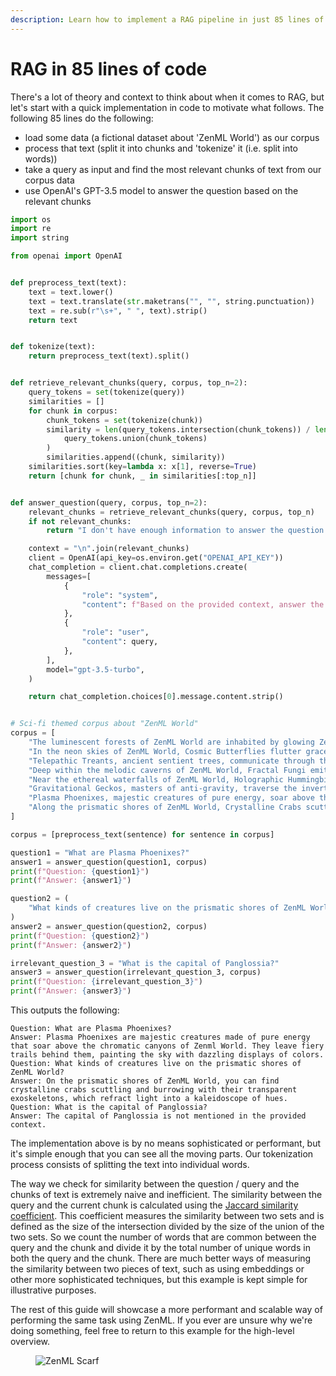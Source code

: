 ```yaml
---
description: Learn how to implement a RAG pipeline in just 85 lines of code.
---
```


# RAG in 85 lines of code

There's a lot of theory and context to think about when it comes to RAG, but let's start with a quick implementation in code to motivate what follows. The following 85 lines do the following:

* load some data (a fictional dataset about 'ZenML World') as our corpus
* process that text (split it into chunks and 'tokenize' it (i.e. split into words))
* take a query as input and find the most relevant chunks of text from our corpus data
* use OpenAI's GPT-3.5 model to answer the question based on the relevant chunks

```python
import os
import re
import string

from openai import OpenAI


def preprocess_text(text):
    text = text.lower()
    text = text.translate(str.maketrans("", "", string.punctuation))
    text = re.sub(r"\s+", " ", text).strip()
    return text


def tokenize(text):
    return preprocess_text(text).split()


def retrieve_relevant_chunks(query, corpus, top_n=2):
    query_tokens = set(tokenize(query))
    similarities = []
    for chunk in corpus:
        chunk_tokens = set(tokenize(chunk))
        similarity = len(query_tokens.intersection(chunk_tokens)) / len(
            query_tokens.union(chunk_tokens)
        )
        similarities.append((chunk, similarity))
    similarities.sort(key=lambda x: x[1], reverse=True)
    return [chunk for chunk, _ in similarities[:top_n]]


def answer_question(query, corpus, top_n=2):
    relevant_chunks = retrieve_relevant_chunks(query, corpus, top_n)
    if not relevant_chunks:
        return "I don't have enough information to answer the question."

    context = "\n".join(relevant_chunks)
    client = OpenAI(api_key=os.environ.get("OPENAI_API_KEY"))
    chat_completion = client.chat.completions.create(
        messages=[
            {
                "role": "system",
                "content": f"Based on the provided context, answer the following question: {query}\n\nContext:\n{context}",
            },
            {
                "role": "user",
                "content": query,
            },
        ],
        model="gpt-3.5-turbo",
    )

    return chat_completion.choices[0].message.content.strip()


# Sci-fi themed corpus about "ZenML World"
corpus = [
    "The luminescent forests of ZenML World are inhabited by glowing Zenbots that emit a soft, pulsating light as they roam the enchanted landscape.",
    "In the neon skies of ZenML World, Cosmic Butterflies flutter gracefully, their iridescent wings leaving trails of stardust in their wake.",
    "Telepathic Treants, ancient sentient trees, communicate through the quantum neural network that spans the entire surface of ZenML World, sharing wisdom and knowledge.",
    "Deep within the melodic caverns of ZenML World, Fractal Fungi emit pulsating tones that resonate through the crystalline structures, creating a symphony of otherworldly sounds.",
    "Near the ethereal waterfalls of ZenML World, Holographic Hummingbirds hover effortlessly, their translucent wings refracting the prismatic light into mesmerizing patterns.",
    "Gravitational Geckos, masters of anti-gravity, traverse the inverted cliffs of ZenML World, defying the laws of physics with their extraordinary abilities.",
    "Plasma Phoenixes, majestic creatures of pure energy, soar above the chromatic canyons of ZenML World, their fiery trails painting the sky in a dazzling display of colors.",
    "Along the prismatic shores of ZenML World, Crystalline Crabs scuttle and burrow, their transparent exoskeletons refracting the light into a kaleidoscope of hues.",
]

corpus = [preprocess_text(sentence) for sentence in corpus]

question1 = "What are Plasma Phoenixes?"
answer1 = answer_question(question1, corpus)
print(f"Question: {question1}")
print(f"Answer: {answer1}")

question2 = (
    "What kinds of creatures live on the prismatic shores of ZenML World?"
)
answer2 = answer_question(question2, corpus)
print(f"Question: {question2}")
print(f"Answer: {answer2}")

irrelevant_question_3 = "What is the capital of Panglossia?"
answer3 = answer_question(irrelevant_question_3, corpus)
print(f"Question: {irrelevant_question_3}")
print(f"Answer: {answer3}")
```

This outputs the following:

```shell
Question: What are Plasma Phoenixes?
Answer: Plasma Phoenixes are majestic creatures made of pure energy that soar above the chromatic canyons of Zenml World. They leave fiery trails behind them, painting the sky with dazzling displays of colors.
Question: What kinds of creatures live on the prismatic shores of ZenML World?
Answer: On the prismatic shores of ZenML World, you can find crystalline crabs scuttling and burrowing with their transparent exoskeletons, which refract light into a kaleidoscope of hues.
Question: What is the capital of Panglossia?
Answer: The capital of Panglossia is not mentioned in the provided context.
```

The implementation above is by no means sophisticated or performant, but it's simple enough that you can see all the moving parts. Our tokenization process consists of splitting the text into individual words.

The way we check for similarity between the question / query and the chunks of text is extremely naive and inefficient. The similarity between the query and the current chunk is calculated using the [Jaccard similarity coefficient](https://www.statology.org/jaccard-similarity/). This coefficient measures the similarity between two sets and is defined as the size of the intersection divided by the size of the union of the two sets. So we count the number of words that are common between the query and the chunk and divide it by the total number of unique words in both the query and the chunk. There are much better ways of measuring the similarity between two pieces of text, such as using embeddings or other more sophisticated techniques, but this example is kept simple for illustrative purposes.

The rest of this guide will showcase a more performant and scalable way of performing the same task using ZenML. If you ever are unsure why we're doing something, feel free to return to this example for the high-level overview.

<figure><img src="https://static.scarf.sh/a.png?x-pxid=f0b4f458-0a54-4fcd-aa95-d5ee424815bc" alt="ZenML Scarf"><figcaption></figcaption></figure>
